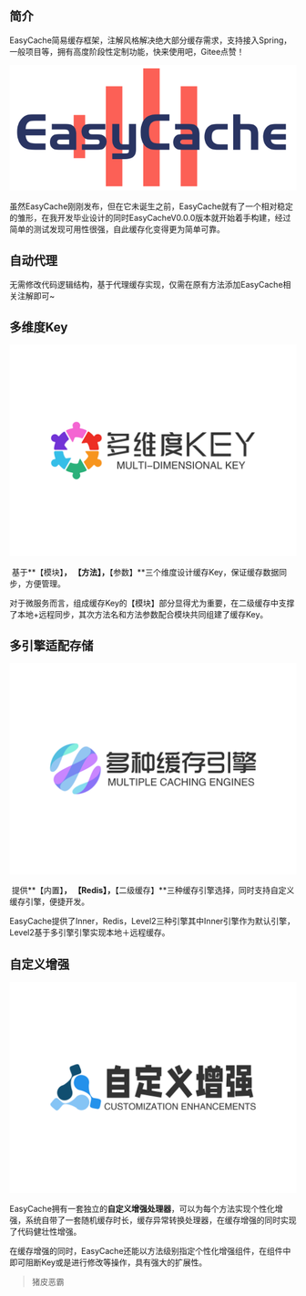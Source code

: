 ## 简介

​	EasyCache简易缓存框架，注解风格解决绝大部分缓存需求，支持接入Spring，一般项目等，拥有高度阶段性定制功能，快来使用吧，Gitee点赞！

![logo](image/index/easycache-logo.png)

​	虽然EasyCache刚刚发布，但在它未诞生之前，EasyCache就有了一个相对稳定的雏形，在我开发毕业设计的同时EasyCacheV0.0.0版本就开始着手构建，经过简单的测试发现可用性很强，自此缓存化变得更为简单可靠。

## 自动代理

​	无需修改代码逻辑结构，基于代理缓存实现，仅需在原有方法添加EasyCache相关注解即可~

## 多维度Key

![引擎](image/index/key.png)

​	基于**【模块】**， **【方法】**，**【参数】**三个维度设计缓存Key，保证缓存数据同步，方便管理。

​	对于微服务而言，组成缓存Key的【模块】部分显得尤为重要，在二级缓存中支撑了本地+远程同步，其次方法名和方法参数配合模块共同组建了缓存Key。

## 多引擎适配存储

![引擎](image/index/engine.png)

​	提供**【内置】**， **【Redis】**，**【二级缓存】**三种缓存引擎选择，同时支持自定义缓存引擎，便捷开发。

​	EasyCache提供了Inner，Redis，Level2三种引擎其中Inner引擎作为默认引擎，Level2基于多引擎引擎实现本地＋远程缓存。

## 自定义增强

![处理器](image/index/postprocess.png)

​	EasyCache拥有一套独立的**自定义增强处理器**，可以为每个方法实现个性化增强，系统自带了一套随机缓存时长，缓存异常转换处理器，在缓存增强的同时实现了代码健壮性增强。

​	在缓存增强的同时，EasyCache还能以方法级别指定个性化增强组件，在组件中即可阻断Key或是进行修改等操作，具有强大的扩展性。

> 猪皮恶霸
